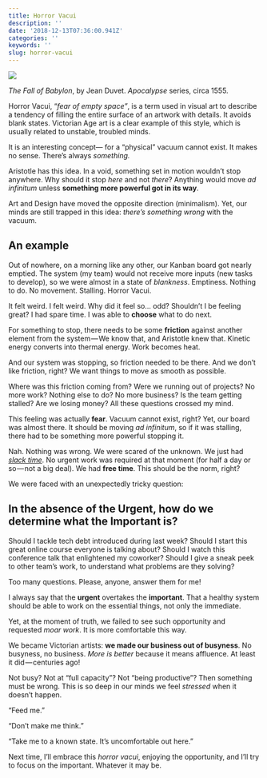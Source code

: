 ```yaml
---
title: Horror Vacui
description: ''
date: '2018-12-13T07:36:00.941Z'
categories: ''
keywords: ''
slug: horror-vacui
---
```


![](https://cdn-images-1.medium.com/max/800/0*f1YnLoNbh35sLUrZ.JPG)

_The Fall of Babylon_, by Jean Duvet. _Apocalypse_ series, circa 1555.

Horror Vacui, “_fear of empty space”_, is a term used in visual art to describe a tendency of filling the entire surface of an artwork with details. It avoids blank states. Victorian Age art is a clear example of this style, which is usually related to unstable, troubled minds.

It is an interesting concept— for a “physical” vacuum cannot exist. It makes no sense. There’s always _something._

Aristotle has this idea. In a void, something set in motion wouldn’t stop anywhere. Why should it stop _here_ and not _there_? Anything would move _ad infinitum_ unless **something more powerful got in its way**.

Art and Design have moved the opposite direction (minimalism). Yet, our minds are still trapped in this idea: _there’s something wrong_ with the vacuum.

## An example

Out of nowhere, on a morning like any other, our Kanban board got nearly emptied. The system (my team) would not receive more inputs (new tasks to develop), so we were almost in a state of _blankness_. Emptiness. Nothing to do. No movement. Stalling. Horror Vacui.

It felt weird. I felt weird. Why did it feel so… odd? Shouldn’t I be feeling great? I had spare time. I was able to **choose** what to do next.

For something to stop, there needs to be some **friction** against another element from the system — We know that, and Aristotle knew that. Kinetic energy converts into thermal energy. Work becomes heat.

And our system was stopping, so friction needed to be there. And we don’t like friction, right? We want things to move as smooth as possible.

Where was this friction coming from? Were we running out of projects? No more work? Nothing else to do? No more business? Is the team getting stalled? Are we losing money? All these questions crossed my mind.

This feeling was actually **fear**. Vacuum cannot exist, right? Yet, our board was almost there. It should be moving _ad infinitum_, so if it was stalling, there had to be something more powerful stopping it.

Nah. Nothing was wrong. We were scared of the unknown. We just had [_slack time_](http://www.everydaykanban.com/2012/07/27/slack-is-not-a-dirty-word-how-slack-can-improve-your-products/+). No urgent work was required at that moment (for half a day or so — not a big deal). We had **free time**. This should be the norm, right?

We were faced with an unexpectedly tricky question:

## **In the absence of the Urgent, how do we determine what the Important is?**

Should I tackle tech debt introduced during last week? Should I start this great online course everyone is talking about? Should I watch this conference talk that enlightened my coworker? Should I give a sneak peek to other team’s work, to understand what problems are they solving?

Too many questions. Please, anyone, answer them for me!

I always say that the **urgent** overtakes the **important**. That a healthy system should be able to work on the essential things, not only the immediate.

Yet, at the moment of truth, we failed to see such opportunity and requested _moar work_. It is more comfortable this way.

We became Victorian artists: **we made our business out of busyness**. No busyness, no business. _More is better_ because it means affluence. At least it did — centuries ago!

Not busy? Not at “full capacity”? Not “being productive”? Then something must be wrong. This is so deep in our minds we feel _stressed_ when it doesn’t happen.

“Feed me.”

“Don’t make me think.”

“Take me to a known state. It’s uncomfortable out here.”

Next time, I’ll embrace this _horror vacui_, enjoying the opportunity, and I’ll try to focus on the important. Whatever it may be.
